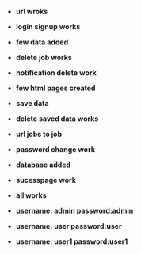 
- **url wroks**
- **login signup works**
- **few data added**
- **delete job works**
- **notification delete work**
- **few html pages created**
- **save data**
- **delete saved data works**
- **url jobs to job**
- **password change work**
- **database added**
- **sucesspage work**
- **all works**

- **username: admin  password:admin**
- **username: user  password:user**
- **username: user1  password:user1**


